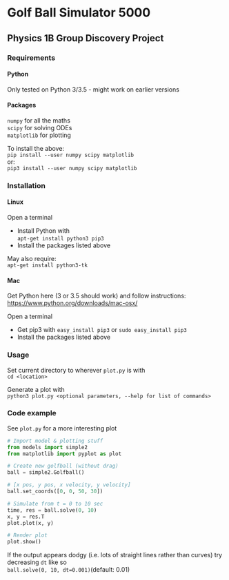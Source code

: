 # Golf Ball Simulator 5000
## Physics 1B Group Discovery Project

### Requirements
#### Python
Only tested on Python 3/3.5 - might work on earlier versions
#### Packages
`numpy` for all the maths\
`scipy` for solving ODEs\
`matplotlib` for plotting

To install the above: \
`pip install --user numpy scipy matplotlib`\
or: \
`pip3 install --user numpy scipy matplotlib`

### Installation
#### Linux
Open a terminal
- Install Python with\
`apt-get install python3 pip3`
- Install the packages listed above

May also require:\
``apt-get install python3-tk``
#### Mac
Get Python here (3 or 3.5 should work) and follow instructions: https://www.python.org/downloads/mac-osx/

Open a terminal
- Get pip3 with `easy_install pip3` or `sudo easy_install pip3`
- Install the packages listed above

### Usage
Set current directory to wherever `plot.py` is with\
`cd <location>`

Generate a plot with\
`python3 plot.py <optional parameters, --help for list of commands>`

### Code example
See `plot.py` for a more interesting plot
```python
# Import model & plotting stuff
from models import simple2
from matplotlib import pyplot as plot

# Create new golfball (without drag)
ball = simple2.Golfball()

# [x pos, y pos, x velocity, y velocity]
ball.set_coords([0, 0, 50, 30])

# Simulate from t = 0 to 10 sec
time, res = ball.solve(0, 10)
x, y = res.T
plot.plot(x, y)

# Render plot
plot.show()
```
If the output appears dodgy (i.e. lots of straight lines rather than curves) try decreasing `dt` like so\
`ball.solve(0, 10, dt=0.001)`(default: 0.01)

